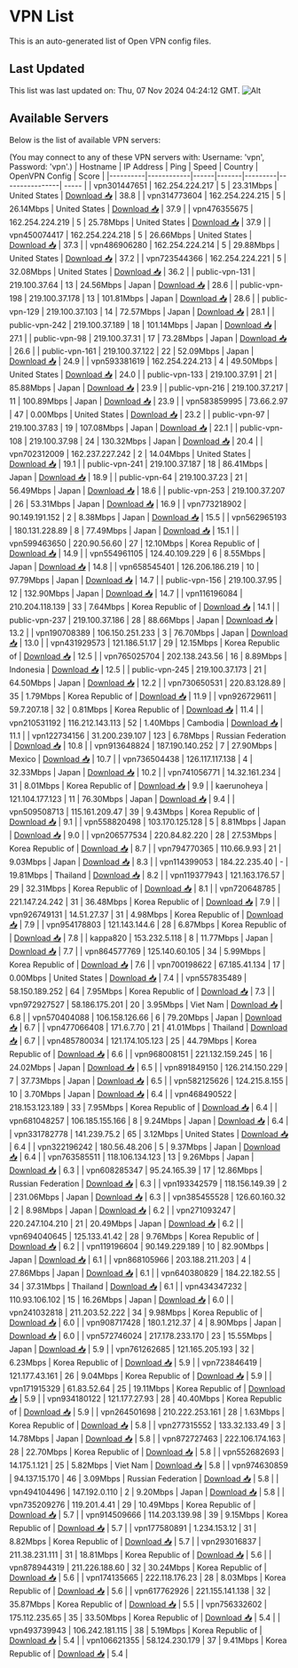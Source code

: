 # VPN List

This is an auto-generated list of Open VPN config files.

## Last Updated

This list was last updated on: Thu, 07 Nov 2024 04:24:12 GMT.
![Alt](https://repobeats.axiom.co/api/embed/186b98318ef1479477931607c1ad7d823f12451f.svg "Repobeats analytics image")

## Available Servers

Below is the list of available VPN servers:

(You may connect to any of these VPN servers with: Username: 'vpn', Password: 'vpn'.)
| Hostname | IP Address | Ping | Speed | Country | OpenVPN Config | Score |
|----------|------------|------|-------|---------|----------------| ----- |
| vpn301447651 | 162.254.224.217 | 5 | 23.31Mbps | United States | [Download 📥](./configs/server_0_US.ovpn) | 38.8 |
| vpn314773604 | 162.254.224.215 | 5 | 26.14Mbps | United States | [Download 📥](./configs/server_1_US.ovpn) | 37.9 |
| vpn476355675 | 162.254.224.219 | 5 | 25.78Mbps | United States | [Download 📥](./configs/server_2_US.ovpn) | 37.9 |
| vpn450074417 | 162.254.224.218 | 5 | 26.66Mbps | United States | [Download 📥](./configs/server_3_US.ovpn) | 37.3 |
| vpn486906280 | 162.254.224.214 | 5 | 29.88Mbps | United States | [Download 📥](./configs/server_4_US.ovpn) | 37.2 |
| vpn723544366 | 162.254.224.221 | 5 | 32.08Mbps | United States | [Download 📥](./configs/server_5_US.ovpn) | 36.2 |
| public-vpn-131 | 219.100.37.64 | 13 | 24.56Mbps | Japan | [Download 📥](./configs/server_6_JP.ovpn) | 28.6 |
| public-vpn-198 | 219.100.37.178 | 13 | 101.81Mbps | Japan | [Download 📥](./configs/server_7_JP.ovpn) | 28.6 |
| public-vpn-129 | 219.100.37.103 | 14 | 72.57Mbps | Japan | [Download 📥](./configs/server_8_JP.ovpn) | 28.1 |
| public-vpn-242 | 219.100.37.189 | 18 | 101.14Mbps | Japan | [Download 📥](./configs/server_9_JP.ovpn) | 27.1 |
| public-vpn-98 | 219.100.37.31 | 17 | 73.28Mbps | Japan | [Download 📥](./configs/server_10_JP.ovpn) | 26.6 |
| public-vpn-161 | 219.100.37.122 | 22 | 52.09Mbps | Japan | [Download 📥](./configs/server_11_JP.ovpn) | 24.9 |
| vpn593381619 | 162.254.224.213 | 4 | 49.50Mbps | United States | [Download 📥](./configs/server_12_US.ovpn) | 24.0 |
| public-vpn-133 | 219.100.37.91 | 21 | 85.88Mbps | Japan | [Download 📥](./configs/server_13_JP.ovpn) | 23.9 |
| public-vpn-216 | 219.100.37.217 | 11 | 100.89Mbps | Japan | [Download 📥](./configs/server_14_JP.ovpn) | 23.9 |
| vpn583859995 | 73.66.2.97 | 47 | 0.00Mbps | United States | [Download 📥](./configs/server_15_US.ovpn) | 23.2 |
| public-vpn-97 | 219.100.37.83 | 19 | 107.08Mbps | Japan | [Download 📥](./configs/server_16_JP.ovpn) | 22.1 |
| public-vpn-108 | 219.100.37.98 | 24 | 130.32Mbps | Japan | [Download 📥](./configs/server_17_JP.ovpn) | 20.4 |
| vpn702312009 | 162.237.227.242 | 2 | 14.04Mbps | United States | [Download 📥](./configs/server_18_US.ovpn) | 19.1 |
| public-vpn-241 | 219.100.37.187 | 18 | 86.41Mbps | Japan | [Download 📥](./configs/server_19_JP.ovpn) | 18.9 |
| public-vpn-64 | 219.100.37.23 | 21 | 56.49Mbps | Japan | [Download 📥](./configs/server_20_JP.ovpn) | 18.6 |
| public-vpn-253 | 219.100.37.207 | 26 | 53.31Mbps | Japan | [Download 📥](./configs/server_21_JP.ovpn) | 16.9 |
| vpn773218902 | 90.149.191.152 | 2 | 8.38Mbps | Japan | [Download 📥](./configs/server_22_JP.ovpn) | 15.5 |
| vpn562965193 | 180.131.228.89 | 8 | 77.49Mbps | Japan | [Download 📥](./configs/server_23_JP.ovpn) | 15.1 |
| vpn599463650 | 220.90.56.60 | 27 | 12.10Mbps | Korea Republic of | [Download 📥](./configs/server_24_KR.ovpn) | 14.9 |
| vpn554961105 | 124.40.109.229 | 6 | 8.55Mbps | Japan | [Download 📥](./configs/server_25_JP.ovpn) | 14.8 |
| vpn658545401 | 126.206.186.219 | 10 | 97.79Mbps | Japan | [Download 📥](./configs/server_26_JP.ovpn) | 14.7 |
| public-vpn-156 | 219.100.37.95 | 12 | 132.90Mbps | Japan | [Download 📥](./configs/server_27_JP.ovpn) | 14.7 |
| vpn116196084 | 210.204.118.139 | 33 | 7.64Mbps | Korea Republic of | [Download 📥](./configs/server_28_KR.ovpn) | 14.1 |
| public-vpn-237 | 219.100.37.186 | 28 | 88.66Mbps | Japan | [Download 📥](./configs/server_29_JP.ovpn) | 13.2 |
| vpn190708389 | 106.150.251.233 | 3 | 76.70Mbps | Japan | [Download 📥](./configs/server_30_JP.ovpn) | 13.0 |
| vpn431929573 | 121.186.51.17 | 29 | 12.15Mbps | Korea Republic of | [Download 📥](./configs/server_31_KR.ovpn) | 12.5 |
| vpn765025704 | 202.138.243.56 | 16 | 8.89Mbps | Indonesia | [Download 📥](./configs/server_32_ID.ovpn) | 12.5 |
| public-vpn-245 | 219.100.37.173 | 21 | 64.50Mbps | Japan | [Download 📥](./configs/server_33_JP.ovpn) | 12.2 |
| vpn730650531 | 220.83.128.89 | 35 | 1.79Mbps | Korea Republic of | [Download 📥](./configs/server_34_KR.ovpn) | 11.9 |
| vpn926729611 | 59.7.207.18 | 32 | 0.81Mbps | Korea Republic of | [Download 📥](./configs/server_35_KR.ovpn) | 11.4 |
| vpn210531192 | 116.212.143.113 | 52 | 1.40Mbps | Cambodia | [Download 📥](./configs/server_36_KH.ovpn) | 11.1 |
| vpn122734156 | 31.200.239.107 | 123 | 6.78Mbps | Russian Federation | [Download 📥](./configs/server_37_RU.ovpn) | 10.8 |
| vpn913648824 | 187.190.140.252 | 7 | 27.90Mbps | Mexico | [Download 📥](./configs/server_38_MX.ovpn) | 10.7 |
| vpn736504438 | 126.117.117.138 | 4 | 32.33Mbps | Japan | [Download 📥](./configs/server_39_JP.ovpn) | 10.2 |
| vpn741056771 | 14.32.161.234 | 31 | 8.01Mbps | Korea Republic of | [Download 📥](./configs/server_40_KR.ovpn) | 9.9 |
| kaerunoheya | 121.104.177.123 | 11 | 76.30Mbps | Japan | [Download 📥](./configs/server_41_JP.ovpn) | 9.4 |
| vpn509508713 | 115.161.209.47 | 39 | 9.43Mbps | Korea Republic of | [Download 📥](./configs/server_42_KR.ovpn) | 9.1 |
| vpn558820498 | 103.170.125.128 | 5 | 8.81Mbps | Japan | [Download 📥](./configs/server_43_JP.ovpn) | 9.0 |
| vpn206577534 | 220.84.82.220 | 28 | 27.53Mbps | Korea Republic of | [Download 📥](./configs/server_44_KR.ovpn) | 8.7 |
| vpn794770365 | 110.66.9.93 | 21 | 9.03Mbps | Japan | [Download 📥](./configs/server_45_JP.ovpn) | 8.3 |
| vpn114399053 | 184.22.235.40 | - | 19.81Mbps | Thailand | [Download 📥](./configs/server_46_TH.ovpn) | 8.2 |
| vpn119377943 | 121.163.176.57 | 29 | 32.31Mbps | Korea Republic of | [Download 📥](./configs/server_47_KR.ovpn) | 8.1 |
| vpn720648785 | 221.147.24.242 | 31 | 36.48Mbps | Korea Republic of | [Download 📥](./configs/server_48_KR.ovpn) | 7.9 |
| vpn926749131 | 14.51.27.37 | 31 | 4.98Mbps | Korea Republic of | [Download 📥](./configs/server_49_KR.ovpn) | 7.9 |
| vpn954178803 | 121.143.144.6 | 28 | 6.87Mbps | Korea Republic of | [Download 📥](./configs/server_50_KR.ovpn) | 7.8 |
| kappa820 | 153.232.5.118 | 8 | 11.77Mbps | Japan | [Download 📥](./configs/server_51_JP.ovpn) | 7.7 |
| vpn864577769 | 125.140.60.105 | 34 | 5.99Mbps | Korea Republic of | [Download 📥](./configs/server_52_KR.ovpn) | 7.6 |
| vpn700198622 | 67.185.41.134 | 17 | 0.00Mbps | United States | [Download 📥](./configs/server_53_US.ovpn) | 7.4 |
| vpn557835489 | 58.150.189.252 | 64 | 7.95Mbps | Korea Republic of | [Download 📥](./configs/server_54_KR.ovpn) | 7.3 |
| vpn972927527 | 58.186.175.201 | 20 | 3.95Mbps | Viet Nam | [Download 📥](./configs/server_55_VN.ovpn) | 6.8 |
| vpn570404088 | 106.158.126.66 | 6 | 79.20Mbps | Japan | [Download 📥](./configs/server_56_JP.ovpn) | 6.7 |
| vpn477066408 | 171.6.7.70 | 21 | 41.01Mbps | Thailand | [Download 📥](./configs/server_57_TH.ovpn) | 6.7 |
| vpn485780034 | 121.174.105.123 | 25 | 44.79Mbps | Korea Republic of | [Download 📥](./configs/server_58_KR.ovpn) | 6.6 |
| vpn968008151 | 221.132.159.245 | 16 | 24.02Mbps | Japan | [Download 📥](./configs/server_59_JP.ovpn) | 6.5 |
| vpn891849150 | 126.214.150.229 | 7 | 37.73Mbps | Japan | [Download 📥](./configs/server_60_JP.ovpn) | 6.5 |
| vpn582125626 | 124.215.8.155 | 10 | 3.70Mbps | Japan | [Download 📥](./configs/server_61_JP.ovpn) | 6.4 |
| vpn468490522 | 218.153.123.189 | 33 | 7.95Mbps | Korea Republic of | [Download 📥](./configs/server_62_KR.ovpn) | 6.4 |
| vpn681048257 | 106.185.155.166 | 8 | 9.24Mbps | Japan | [Download 📥](./configs/server_63_JP.ovpn) | 6.4 |
| vpn331782778 | 141.239.75.2 | 65 | 3.12Mbps | United States | [Download 📥](./configs/server_64_US.ovpn) | 6.4 |
| vpn322196242 | 180.56.48.206 | 5 | 9.37Mbps | Japan | [Download 📥](./configs/server_65_JP.ovpn) | 6.4 |
| vpn763585511 | 118.106.134.123 | 13 | 9.26Mbps | Japan | [Download 📥](./configs/server_66_JP.ovpn) | 6.3 |
| vpn608285347 | 95.24.165.39 | 17 | 12.86Mbps | Russian Federation | [Download 📥](./configs/server_67_RU.ovpn) | 6.3 |
| vpn193342579 | 118.156.149.39 | 2 | 231.06Mbps | Japan | [Download 📥](./configs/server_68_JP.ovpn) | 6.3 |
| vpn385455528 | 126.60.160.32 | 2 | 8.98Mbps | Japan | [Download 📥](./configs/server_69_JP.ovpn) | 6.2 |
| vpn271093247 | 220.247.104.210 | 21 | 20.49Mbps | Japan | [Download 📥](./configs/server_70_JP.ovpn) | 6.2 |
| vpn694040645 | 125.133.41.42 | 28 | 9.76Mbps | Korea Republic of | [Download 📥](./configs/server_71_KR.ovpn) | 6.2 |
| vpn119196604 | 90.149.229.189 | 10 | 82.90Mbps | Japan | [Download 📥](./configs/server_72_JP.ovpn) | 6.1 |
| vpn868105966 | 203.188.211.203 | 4 | 27.86Mbps | Japan | [Download 📥](./configs/server_73_JP.ovpn) | 6.1 |
| vpn640380829 | 184.22.182.55 | 34 | 37.31Mbps | Thailand | [Download 📥](./configs/server_74_TH.ovpn) | 6.1 |
| vpn434347232 | 110.93.106.102 | 15 | 16.26Mbps | Japan | [Download 📥](./configs/server_75_JP.ovpn) | 6.0 |
| vpn241032818 | 211.203.52.222 | 34 | 9.98Mbps | Korea Republic of | [Download 📥](./configs/server_76_KR.ovpn) | 6.0 |
| vpn908717428 | 180.1.212.37 | 4 | 8.90Mbps | Japan | [Download 📥](./configs/server_77_JP.ovpn) | 6.0 |
| vpn572746024 | 217.178.233.170 | 23 | 15.55Mbps | Japan | [Download 📥](./configs/server_78_JP.ovpn) | 5.9 |
| vpn761262685 | 121.165.205.193 | 32 | 6.23Mbps | Korea Republic of | [Download 📥](./configs/server_79_KR.ovpn) | 5.9 |
| vpn723846419 | 121.177.43.161 | 26 | 9.04Mbps | Korea Republic of | [Download 📥](./configs/server_80_KR.ovpn) | 5.9 |
| vpn171915329 | 61.83.52.64 | 25 | 19.11Mbps | Korea Republic of | [Download 📥](./configs/server_81_KR.ovpn) | 5.9 |
| vpn934180122 | 121.177.27.93 | 28 | 40.40Mbps | Korea Republic of | [Download 📥](./configs/server_82_KR.ovpn) | 5.9 |
| vpn264501698 | 210.222.253.161 | 28 | 1.63Mbps | Korea Republic of | [Download 📥](./configs/server_83_KR.ovpn) | 5.8 |
| vpn277315552 | 133.32.133.49 | 3 | 14.78Mbps | Japan | [Download 📥](./configs/server_84_JP.ovpn) | 5.8 |
| vpn872727463 | 222.106.174.163 | 28 | 22.70Mbps | Korea Republic of | [Download 📥](./configs/server_85_KR.ovpn) | 5.8 |
| vpn552682693 | 14.175.1.121 | 25 | 5.82Mbps | Viet Nam | [Download 📥](./configs/server_86_VN.ovpn) | 5.8 |
| vpn974630859 | 94.137.15.170 | 46 | 3.09Mbps | Russian Federation | [Download 📥](./configs/server_87_RU.ovpn) | 5.8 |
| vpn494104496 | 147.192.0.110 | 2 | 9.20Mbps | Japan | [Download 📥](./configs/server_88_JP.ovpn) | 5.8 |
| vpn735209276 | 119.201.4.41 | 29 | 10.49Mbps | Korea Republic of | [Download 📥](./configs/server_89_KR.ovpn) | 5.7 |
| vpn914509666 | 114.203.139.98 | 39 | 9.15Mbps | Korea Republic of | [Download 📥](./configs/server_90_KR.ovpn) | 5.7 |
| vpn177580891 | 1.234.153.12 | 31 | 8.82Mbps | Korea Republic of | [Download 📥](./configs/server_91_KR.ovpn) | 5.7 |
| vpn293016837 | 211.38.231.111 | 31 | 18.81Mbps | Korea Republic of | [Download 📥](./configs/server_92_KR.ovpn) | 5.6 |
| vpn878944319 | 211.226.188.60 | 32 | 30.24Mbps | Korea Republic of | [Download 📥](./configs/server_93_KR.ovpn) | 5.6 |
| vpn174135665 | 222.118.176.23 | 28 | 8.03Mbps | Korea Republic of | [Download 📥](./configs/server_94_KR.ovpn) | 5.6 |
| vpn617762926 | 221.155.141.138 | 32 | 35.87Mbps | Korea Republic of | [Download 📥](./configs/server_95_KR.ovpn) | 5.5 |
| vpn756332602 | 175.112.235.65 | 35 | 33.50Mbps | Korea Republic of | [Download 📥](./configs/server_96_KR.ovpn) | 5.4 |
| vpn493739943 | 106.242.181.115 | 38 | 5.19Mbps | Korea Republic of | [Download 📥](./configs/server_97_KR.ovpn) | 5.4 |
| vpn106621355 | 58.124.230.179 | 37 | 9.41Mbps | Korea Republic of | [Download 📥](./configs/server_98_KR.ovpn) | 5.4 |
